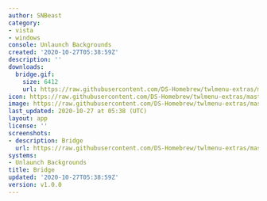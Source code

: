 ```yaml
---
author: SNBeast
category:
- vista
- windows
console: Unlaunch Backgrounds
created: '2020-10-27T05:38:59Z'
description: ''
downloads:
  bridge.gif:
    size: 6412
    url: https://raw.githubusercontent.com/DS-Homebrew/twlmenu-extras/master/_nds/TWiLightMenu/unlaunch/backgrounds/bridge.gif
icon: https://raw.githubusercontent.com/DS-Homebrew/twlmenu-extras/master/_nds/TWiLightMenu/unlaunch/backgrounds/bridge.gif
image: https://raw.githubusercontent.com/DS-Homebrew/twlmenu-extras/master/_nds/TWiLightMenu/unlaunch/backgrounds/bridge.gif
last_updated: 2020-10-27 at 05:38 (UTC)
layout: app
license: ''
screenshots:
- description: Bridge
  url: https://raw.githubusercontent.com/DS-Homebrew/twlmenu-extras/master/_nds/TWiLightMenu/unlaunch/backgrounds/bridge.gif
systems:
- Unlaunch Backgrounds
title: Bridge
updated: '2020-10-27T05:38:59Z'
version: v1.0.0
---
```

